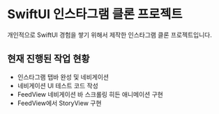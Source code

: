 # SwiftUI 인스타그램 클론 프로젝트
개인적으로 SwiftUI 경험을 쌓기 위해서 제작한 인스타그램 클론 프로젝트입니다.

## 현재 진행된 작업 현황
- 인스타그램 탭바 완성 및 네비게이션
- 네비게이션 UI 테스트 코드 작성
- FeedView 네비게이션 바 스크롤링 히든 애니메이션 구현
- FeedView에서 StoryView 구현
